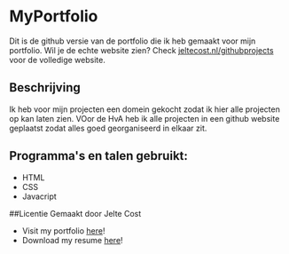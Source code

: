 # MyPortfolio
Dit is de github versie van de portfolio die ik heb gemaakt voor mijn portfolio. Wil je de echte website zien? Check [jeltecost.nl/githubprojects](https://jeltecost.nl/github/projects/list/?showall) voor de volledige website.

## Beschrijving
Ik heb voor mijn projecten een domein gekocht zodat ik hier alle projecten op kan laten zien. VOor de HvA heb ik alle projecten in een github website geplaatst zodat alles goed georganiseerd in elkaar zit.


## Programma's en talen gebruikt:
- HTML
- CSS
- Javacript


##Licentie
Gemaakt door Jelte Cost

- Visit my portfolio [here](https://jeltecost.nl)!
- Download my resume [here](https://jeltecost.nl/assets/pdf/resume_jelte_cost.pdf)!

